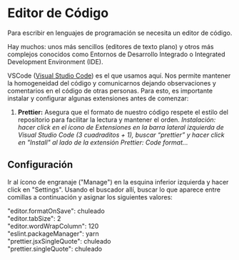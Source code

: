 # Editor de Código

Para escribir en lenguajes de programación se necesita un editor de código.

Hay muchos: unos más sencillos (editores de texto plano) y otros más complejos conocidos como Entornos de Desarrollo Integrado o Integrated Development Environment (IDE).

VSCode ([Visual Studio Code](https://code.visualstudio.com/)) es el que usamos aquí. Nos permite mantener la homogeneidad del código y comunicarnos dejando observaciones y comentarios en el código de otras personas. Para esto, es importante instalar y configurar algunas extensiones antes de comenzar:

1. **Prettier:** Asegura que el formato de nuestro código respete el estilo del repositorio para facilitar la lectura y mantener el orden.
   _Instalación: hacer click en el ícono de Extensiones en la barra lateral izquierda de Visual Studio Code (3 cuadraditos + 1), buscar “prettier” y hacer click en "Install" al lado de la extensión Prettier: Code format..._

## Configuración

Ir al ícono de engranaje ("Manage") en la esquina inferior izquierda y hacer click en "Settings". Usando el buscador allí, buscar lo que aparece entre comillas a continuación y asignar los siguientes valores:

"editor.formatOnSave": chuleado  
"editor.tabSize": 2  
"editor.wordWrapColumn": 120  
"eslint.packageManager": yarn  
"prettier.jsxSingleQuote": chuleado  
"prettier.singleQuote": chuleado
